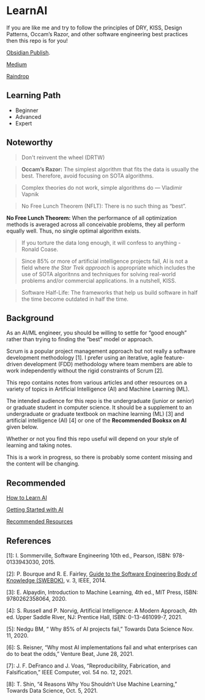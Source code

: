 # LearnAI

If you are like me and try to follow the principles of DRY, KISS, Design Patterns, Occam’s Razor, and other software engineering best practices then this repo is for you!

[Obsidian Publish](https://notes.codecypher.ai).

[Medium](https://aicoder.medium.com)

[Raindrop](https://raindrop.io/codecypher)


## Learning Path

- Beginner
- Advanced
- Expert


## Noteworthy

> Don't reinvent the wheel (DRTW)

> **Occam’s Razor:** The simplest algorithm that fits the data is usually the best. Therefore, avoid focusing on SOTA algorithms.

> Complex theories do not work, simple algorithms do — Vladimir Vapnik

> No Free Lunch Theorem (NFLT): There is no such thing as “best”.

**No Free Lunch Theorem:** When the performance of all optimization methods is averaged across all conceivable problems, they all perform equally well. Thus, no single optimal algorithm exists.

> If you torture the data long enough, it will confess to anything - Ronald Coase.

> Since 85% or more of artificial intelligence  projects fail, AI is not a field where _the Star Trek approach_ is appropriate which includes the use of SOTA algoritnns and techniques for solving real-world problems and/or commercial applications. In a nutshell, KISS.

> Software Half-Life: The frameworks that help us build software in half the time become outdated in half the time.


## Background

As an AI/ML engineer, you should be willing to settle for “good enough” rather than trying to finding the “best” model or approach.

Scrum is a popular project management approach but not really a software development methodology [1]. I prefer using an iterative, agile feature-driven development (FDD) methodology where team members are able to work independently without the rigid constraints of Scrum [2].

This repo contains notes from various articles and other resources on a variety of topics in Artificial Intelligence (AI) and Machine Learning (ML).

The intended audience for this repo is the undergraduate (junior or senior) or graduate student in computer science. It should be a supplement to an undergraduate or graduate textbook on machine learning (ML) [3] and artificial intelligence (AI) [4] or one of the **Recommended Booksx on AI** given below.

Whether or not you find this repo useful will depend on your style of learning and taking notes.

This is a work in progress, so there is probably some content missing and the content will be changing.


## Recommended

[How to Learn AI](https://pub.towardsai.net/how-to-learn-ai-1b9814ed3681)

[Getting Started with AI](https://pub.towardsai.net/getting-started-with-ai-f565c7877bee)

[Recommended Resources](./tips/ai_books.md)


## References

[1]: I.  Sommerville, Software Engineering 10th ed., Pearson, ISBN: 978-0133943030, 2015.

[2]: P. Bourque and R. E. Fairley, [Guide to the Software Engineering Body of Knowledge (SWEBOK)](https://www.computer.org/education/bodies-of-knowledge/software-engineering), v. 3, IEEE, 2014.

[3]: E. Alpaydin, Introduction to Machine Learning, 4th ed., MIT Press, ISBN: 9780262358064, 2020.

[4]: S. Russell and P. Norvig, Artificial Intelligence: A Modern Approach, 4th ed. Upper Saddle River, NJ: Prentice Hall, ISBN: 0-13-461099-7, 2021.

[5]: Nedgu BM, “ Why 85% of AI projects fail,” Towards Data Science Nov. 11, 2020.

[6]: S. Reisner, “Why most AI implementations fail and what enterprises can do to beat the odds,” Venture Beat, June 28, 2021.

[7]: J. F. DeFranco and J. Voas, “Reproducibility, Fabrication, and Falsification,” IEEE Computer, vol. 54 no. 12, 2021.

[8]: T. Shin, “4 Reasons Why You Shouldn’t Use Machine Learning,” Towards Data Science, Oct. 5, 2021.
